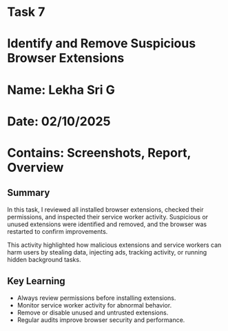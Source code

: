 # Task 7 
# Identify and Remove Suspicious Browser Extensions
# Name: Lekha Sri G 
# Date: 02/10/2025
# Contains: Screenshots, Report, Overview 

## Summary
In this task, I reviewed all installed browser extensions, checked their permissions, and inspected their service worker activity. Suspicious or unused extensions were identified and removed, and the browser was restarted to confirm improvements.

This activity highlighted how malicious extensions and service workers can harm users by stealing data, injecting ads, tracking activity, or running hidden background tasks. 

## Key Learning
- Always review permissions before installing extensions.
- Monitor service worker activity for abnormal behavior.
- Remove or disable unused and untrusted extensions.
- Regular audits improve browser security and performance.
